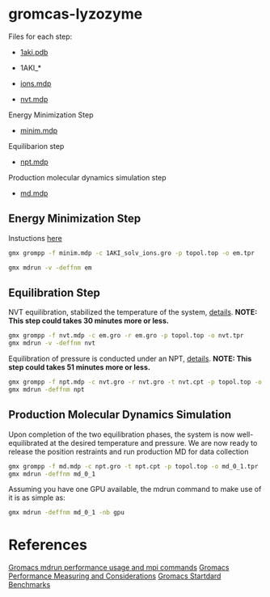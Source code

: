 # gromcas-lyzozyme

Files for each step:

* [1aki.pdb](https://files.rcsb.org/download/1AKI.pdb)

* 1AKI_*

* [ions.mdp](http://www.mdtutorials.com/gmx/lysozyme/Files/ions.mdp)

* [nvt.mdp](http://www.mdtutorials.com/gmx/lysozyme/Files/nvt.mdp)

Energy Minimization Step

* [minim.mdp](http://www.mdtutorials.com/gmx/lysozyme/Files/minim.mdp)

Equilibarion step 

* [npt.mdp](http://www.mdtutorials.com/gmx/lysozyme/Files/npt.mdp)

Production molecular dynamics simulation step 

* [md.mdp](http://www.mdtutorials.com/gmx/lysozyme/Files/npt.mdp)

## Energy Minimization Step

Instuctions [here](http://www.mdtutorials.com/gmx/lysozyme/05_EM.html)

```sh
gmx grompp -f minim.mdp -c 1AKI_solv_ions.gro -p topol.top -o em.tpr
```

```sh
gmx mdrun -v -deffnm em
```

## Equilibration Step

NVT equilibration, stabilized the temperature of the system, [details](http://www.mdtutorials.com/gmx/lysozyme/06_equil.html). **NOTE: This step could takes 30 minutes more or less.**

```sh
gmx grompp -f nvt.mdp -c em.gro -r em.gro -p topol.top -o nvt.tpr
gmx mdrun -v -deffnm nvt
```

Equilibration of pressure is conducted under an NPT, [details](http://www.mdtutorials.com/gmx/lysozyme/07_equil2.html). **NOTE: This step could takes 51 minutes more or less.**

```sh
gmx grompp -f npt.mdp -c nvt.gro -r nvt.gro -t nvt.cpt -p topol.top -o npt.tpr
gmx mdrun -deffnm npt
```

## Production Molecular Dynamics Simulation 

Upon completion of the two equilibration phases, the system is now well-equilibrated at the desired temperature and pressure. We are now ready to release the position restraints and run production MD for data collection


```sh
gmx grompp -f md.mdp -c npt.gro -t npt.cpt -p topol.top -o md_0_1.tpr
gmx mdrun -deffnm md_0_1
```

Assuming you have one GPU available, the mdrun command to make use of it is as simple as:

```sh
gmx mdrun -deffnm md_0_1 -nb gpu
```

# References

[Gromacs mdrun performance usage and mpi commands](http://manual.gromacs.org/documentation/2018.2/user-guide/mdrun-performance.html)
[Gromacs Performance Measuring and Considerations](http://www.gromacs.org/Documentation/Performance_checklist)
[Gromacs Startdard Benchmarks](https://www.mpibpc.mpg.de/grubmueller/bench)
